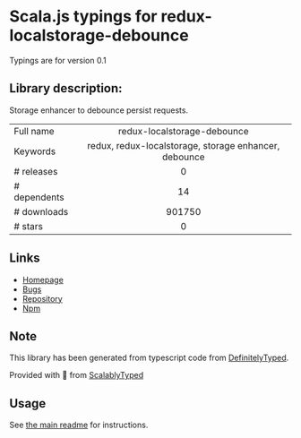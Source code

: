 
# Scala.js typings for redux-localstorage-debounce

Typings are for version 0.1

## Library description:
Storage enhancer to debounce persist requests.

|                    |                 |
| ------------------ | :-------------: |
| Full name          | redux-localstorage-debounce |
| Keywords           | redux, redux-localstorage, storage enhancer, debounce |
| # releases         | 0 |
| # dependents       | 14 |
| # downloads        | 901750 |
| # stars            | 0 |

## Links
- [Homepage](https://github.com/elgerlambert/redux-localstorage-debounce#readme)
- [Bugs](https://github.com/elgerlambert/redux-localstorage-debounce/issues)
- [Repository](https://github.com/elgerlambert/redux-localstorage-debounce)
- [Npm](https://www.npmjs.com/package/redux-localstorage-debounce)
    


## Note
This library has been generated from typescript code from [DefinitelyTyped](https://definitelytyped.org).

Provided with :purple_heart: from [ScalablyTyped](https://github.com/oyvindberg/ScalablyTyped)

## Usage
See [the main readme](../../readme.md) for instructions.


